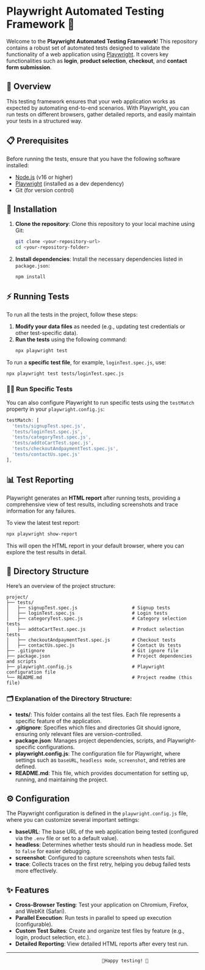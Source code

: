 
# Playwright Automated Testing Framework 🚀

Welcome to the **Playwright Automated Testing Framework**! This repository contains a robust set of automated tests designed to validate the functionality of a web application using [Playwright](https://playwright.dev/). It covers key functionalities such as **login**, **product selection**, **checkout**, and **contact form submission**.

## 🌟 Overview

This testing framework ensures that your web application works as expected by automating end-to-end scenarios. With Playwright, you can run tests on different browsers, gather detailed reports, and easily maintain your tests in a structured way.

## 📋 Prerequisites

Before running the tests, ensure that you have the following software installed:

- [Node.js](https://nodejs.org/) (v16 or higher)
- [Playwright](https://playwright.dev/) (installed as a dev dependency)
- Git (for version control)

## 🔧 Installation

1. **Clone the repository**:
   Clone this repository to your local machine using Git:
   ```bash
   git clone <your-repository-url>
   cd <your-repository-folder>
   ```

2. **Install dependencies**:
   Install the necessary dependencies listed in `package.json`:
   ```bash
   npm install
   ```

## ⚡ Running Tests

To run all the tests in the project, follow these steps:

1. **Modify your data files** as needed (e.g., updating test credentials or other test-specific data).
2. **Run the tests** using the following command:
   ```bash
   npx playwright test
   ```

To run a **specific test file**, for example, `loginTest.spec.js`, use:
```bash
npx playwright test tests/loginTest.spec.js
```

### 🏃‍♂️ Run Specific Tests

You can also configure Playwright to run specific tests using the `testMatch` property in your `playwright.config.js`:

```javascript
testMatch: [
  'tests/signupTest.spec.js',
  'tests/loginTest.spec.js',
  'tests/categoryTest.spec.js',
  'tests/addtoCartTest.spec.js',
  'tests/checkoutAndpaymentTest.spec.js',
  'tests/contactUs.spec.js'
],
```

## 📊 Test Reporting

Playwright generates an **HTML report** after running tests, providing a comprehensive view of test results, including screenshots and trace information for any failures.

To view the latest test report:
```bash
npx playwright show-report
```

This will open the HTML report in your default browser, where you can explore the test results in detail.

## 📂 Directory Structure

Here’s an overview of the project structure:

```
project/
├── tests/
│   ├── signupTest.spec.js                    # Signup tests
│   ├── loginTest.spec.js                     # Login tests
│   ├── categoryTest.spec.js                  # Category selection tests
│   ├── addtoCartTest.spec.js                 # Product selection tests
│   ├── checkoutAndpaymentTest.spec.js        # Checkout tests
│   ├── contactUs.spec.js                     # Contact Us tests
├── .gitignore                                # Git ignore file
├── package.json                              # Project dependencies and scripts
├── playwright.config.js                      # Playwright configuration file
└── README.md                                 # Project readme (this file)
```

### 🗂️ Explanation of the Directory Structure:
- **tests/**: This folder contains all the test files. Each file represents a specific feature of the application.
- **.gitignore**: Specifies which files and directories Git should ignore, ensuring only relevant files are version-controlled.
- **package.json**: Manages project dependencies, scripts, and Playwright-specific configurations.
- **playwright.config.js**: The configuration file for Playwright, where settings such as `baseURL`, `headless mode`, `screenshot`, and retries are defined.
- **README.md**: This file, which provides documentation for setting up, running, and maintaining the project.

## ⚙️ Configuration

The Playwright configuration is defined in the `playwright.config.js` file, where you can customize several important settings:

- **baseURL**: The base URL of the web application being tested (configured via the `.env` file or set to a default value).
- **headless**: Determines whether tests should run in headless mode. Set to `false` for easier debugging.
- **screenshot**: Configured to capture screenshots when tests fail.
- **trace**: Collects traces on the first retry, helping you debug failed tests more effectively.

## ✨ Features

- **Cross-Browser Testing**: Test your application on Chromium, Firefox, and WebKit (Safari).
- **Parallel Execution**: Run tests in parallel to speed up execution (configurable).
- **Custom Test Suites**: Create and organize test files by feature (e.g., login, product selection, etc.).
- **Detailed Reporting**: View detailed HTML reports after every test run.

---

                                       🚀Happy testing! 🚀 
```
